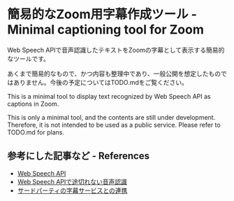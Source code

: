 # 簡易的なZoom用字幕作成ツール - Minimal captioning tool for Zoom

Web Speech APIで音声認識したテキストをZoomの字幕として表示する簡易的なツールです。

あくまで簡易的なもので、かつ内容も整理中であり、一般公開を想定したものではありません。今後の予定についてはTODO.mdをご覧ください。

This is a minimal tool to display text recognized by Web Speech API as captions in Zoom.

This is only a minimal tool, and the contents are still under development. Therefore, it is not intended to be used as a public service. Please refer to TODO.md for plans.

## 参考にした記事など - References

- [Web Speech API](https://developer.mozilla.org/ja/docs/Web/API/Web_Speech_API)
- [Web Speech APIで途切れない音声認識](https://monomonotech.jp/kurage/iot/webspeechapi_voice_recognition.html)
- [サードパーティの字幕サービスとの連携](https://support.zoom.us/hc/ja/articles/115002212983-%E3%82%B5%E3%83%BC%E3%83%89%E3%83%91%E3%83%BC%E3%83%86%E3%82%A3%E3%81%AE%E5%AD%97%E5%B9%95%E3%82%B5%E3%83%BC%E3%83%93%E3%82%B9%E3%81%A8%E3%81%AE%E9%80%A3%E6%90%BA)
